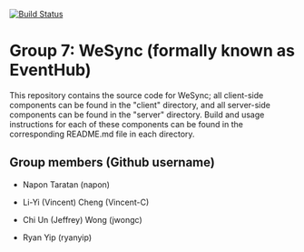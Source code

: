 [![Build Status](https://travis-ci.com/CS410-2015Fall/Group_7_EventHub.svg?token=jHFLy3PpiTCH6SuWxyNX&branch=master)](https://travis-ci.com/CS410-2015Fall/Group_7_EventHub)
# Group 7: WeSync (formally known as EventHub) 

This repository contains the source code for WeSync; all client-side components
can be found in the "client" directory, and all server-side components can be
found in the "server" directory. Build and usage instructions for each of these
components can be found in the corresponding README.md file in each directory.

## Group members (Github username)

- Napon Taratan (napon)

- Li-Yi (Vincent) Cheng (Vincent-C)

- Chi Un (Jeffrey) Wong (jwongc)

- Ryan Yip (ryanyip)
